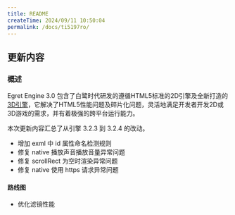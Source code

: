 ```yaml
---
title: README
createTime: 2024/09/11 10:50:04
permalink: /docs/ti5197ro/
---
```

## 更新内容

### 概述

Egret Engine 3.0 包含了白鹭时代研发的遵循HTML5标准的2D引擎及全新打造的[3D引擎](https://github.com/egret-labs/egret-3d)，它解决了HTML5性能问题及碎片化问题，灵活地满足开发者开发2D或3D游戏的需求，并有着极强的跨平台运行能力。


本次更新内容汇总了从引擎 3.2.3 到 3.2.4 的改动。

* 增加 exml 中 id 属性命名检测规则
* 修复 native 播放声音播放音量异常问题
* 修复 scrollRect 为空时渲染异常问题
* 修复 native 使用 https 请求异常问题

#### 路线图
* 优化滤镜性能
